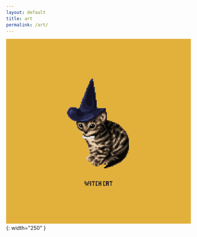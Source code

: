 ```yaml
---
layout: default
title: art
permalink: /art/
---
```


![pixel cat](/assets/pixelcat.png){: width="250" }
